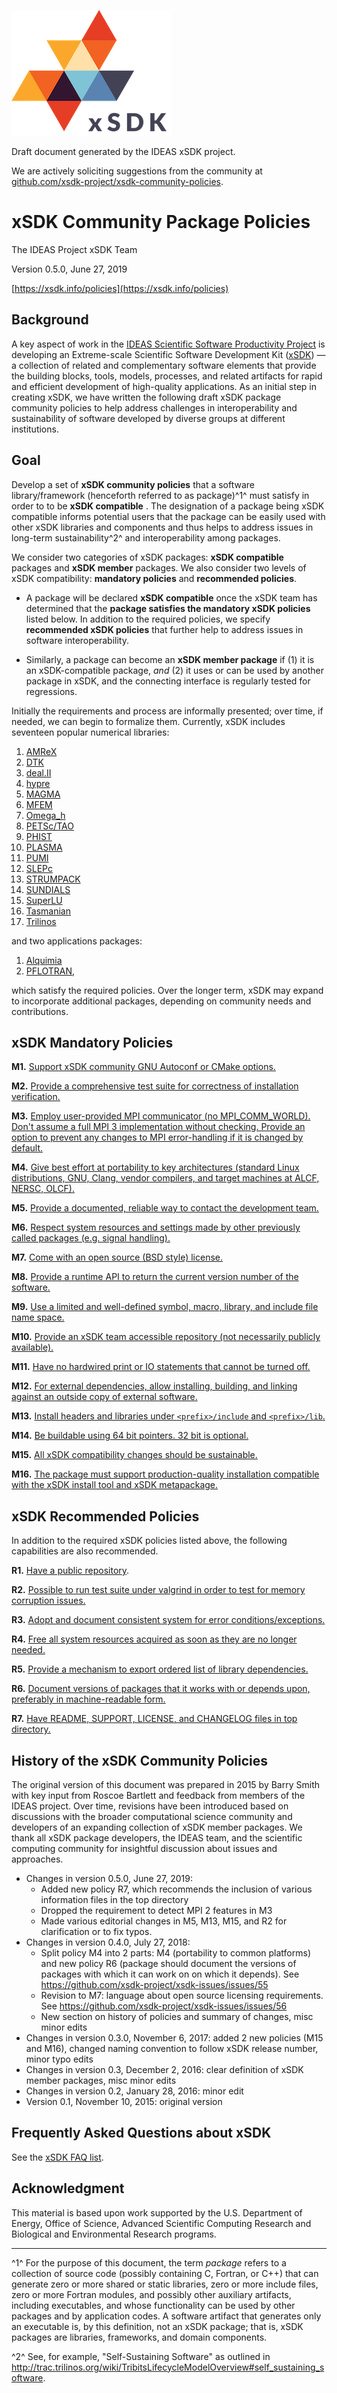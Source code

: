 ![](/res/xsdk-logo.png)

Draft document generated by the IDEAS xSDK project.

We are actively soliciting suggestions from the community at 
[github.com/xsdk-project/xsdk-community-policies](https://github.com/xsdk-project/xsdk-community-policies).

# xSDK Community Package Policies

The IDEAS Project xSDK Team

Version 0.5.0, June 27, 2019

[https://xsdk.info/policies](https://xsdk.info/policies)

## Background

A key aspect of work in the [IDEAS Scientific Software Productivity Project][1] 
is developing an Extreme-scale
Scientific Software Development Kit ([xSDK][2]) — a collection of related and 
complementary software elements
that provide the building blocks, tools, models, processes, and related 
artifacts for rapid and efficient
development of high-quality applications. As an initial step in creating xSDK, 
we have written the
following draft xSDK package community policies to help address challenges in 
interoperability and
sustainability of software developed by diverse groups at different 
institutions.

## Goal

Develop a set of **xSDK community policies** that a software library/framework 
(henceforth
referred to as package)^1^ must satisfy in order to to be **xSDK compatible** . 
The designation of a
package being xSDK compatible informs potential users that the package can be 
easily used with
other xSDK libraries and components and thus helps to address issues in 
long-term sustainability^2^
and interoperability among packages.

We consider two categories of xSDK packages: **xSDK compatible** packages and 
**xSDK member**
packages. We also consider two levels of xSDK compatibility: **mandatory 
policies** and
**recommended policies**.

+ A package will be declared **xSDK compatible** once the xSDK team has 
determined that the
**package satisfies the mandatory xSDK policies** listed below. In addition to 
the required
policies, we specify **recommended xSDK policies** that further help to address 
issues in
software interoperability.

+ Similarly, a package can become an **xSDK member package** if (1) it is an 
xSDK-compatible
package, *and* (2) it uses or can be used by another package in xSDK, and the 
connecting
interface is regularly tested for regressions.

Initially the requirements and process are informally presented; over time, if 
needed, we can begin to
formalize them. Currently, xSDK includes seventeen popular numerical libraries:

1. [AMReX][13]
2. [DTK][14]
3. [deal.II][15]
4. [hypre][3]
5. [MAGMA][4]
6. [MFEM][5]
7. [Omega_h][16]
8. [PETSc/TAO][6]
9. [PHIST][17]
10. [PLASMA][18]
11. [PUMI][19]
12. [SLEPc][20]
13. [STRUMPACK][21]
14. [SUNDIALS][7]
15. [SuperLU][8]
16. [Tasmanian][22]
17. [Trilinos][9]

and two applications packages:

1. [Alquimia][10]
2. [PFLOTRAN][11],

which satisfy the required policies. Over the longer term,
xSDK may expand to incorporate additional packages, depending on community 
needs and contributions.

## xSDK Mandatory Policies

**M1.** [Support xSDK community GNU Autoconf or CMake 
options.](/package_policies/M1.md)

**M2.** [Provide a comprehensive test suite for correctness of installation 
verification.](/package_policies/M2.md)

**M3.** [Employ user-provided MPI communicator (no MPI_COMM_WORLD). Don't 
assume a full MPI 3
implementation without checking. Provide an option to prevent any changes to 
MPI error-handling if it is
changed by default.](/package_policies/M3.md)

**M4.** [Give best effort at portability to key architectures (standard Linux 
distributions, GNU, Clang,
vendor compilers, and target machines at ALCF, NERSC, 
OLCF).](/package_policies/M4.md)

**M5.** [Provide a documented, reliable way to contact the development 
team.](/package_policies/M5.md)

**M6.** [Respect system resources and settings made by other previously called 
packages (e.g. signal handling).](/package_policies/M6.md)

**M7.** [Come with an open source (BSD style) license.](/package_policies/M7.md)

**M8.** [Provide a runtime API to return the current version number of the 
software.](/package_policies/M8.md)

**M9.** [Use a limited and well-defined symbol, macro, library, and include 
file name space.](/package_policies/M9.md)

**M10.** [Provide an xSDK team accessible repository (not necessarily publicly 
available).](/package_policies/M10.md)

**M11.** [Have no hardwired print or IO statements that cannot be turned 
off.](/package_policies/M11.md)

**M12.** [For external dependencies, allow installing, building, and linking 
against an outside copy of external software.](/package_policies/M12.md)

**M13.** [Install headers and libraries under `<prefix>/include` and 
`<prefix>/lib`.](/package_policies/M13.md)
  
**M14.** [Be buildable using 64 bit pointers. 32 bit is 
optional.](/package_policies/M14.md)

**M15.** [All xSDK compatibility changes should be 
sustainable.](/package_policies/M15.md)

**M16.** [The package must support production-quality installation compatible 
with the xSDK install tool
and xSDK metapackage.](/package_policies/M16.md)

## xSDK Recommended Policies

In addition to the required xSDK policies listed above, the following 
capabilities are also recommended.

**R1.** [Have a public repository](/package_policies/R1.md).

**R2.** [Possible to run test suite under valgrind in order to test for memory 
corruption issues.](/package_policies/R2.md)

**R3.** [Adopt and document consistent system for error 
conditions/exceptions.](/package_policies/R3.md)

**R4.** [Free all system resources acquired as soon as they are no longer 
needed.](/package_policies/R4.md)

**R5.** [Provide a mechanism to export ordered list of library 
dependencies.](/package_policies/R5.md)

**R6.** [Document versions of packages that it works with or depends upon, 
preferably in machine-readable form.](/package_policies/R6.md)

**R7.** [Have README, SUPPORT, LICENSE, and CHANGELOG files in top 
directory.](/package_policies/R7.md)

## History of the xSDK Community Policies

The original version of this document was prepared in 2015 by Barry Smith with 
key input from Roscoe Bartlett
and feedback from members of the IDEAS project. Over time, revisions have been 
introduced based on discussions
with the broader computational science community and developers of an expanding 
collection of xSDK member
packages. We thank all xSDK package developers, the IDEAS team, and the 
scientific computing community for
insightful discussion about issues and approaches.

+ Changes in version 0.5.0, June 27, 2019:
  + Added new policy R7, which recommends the inclusion of various information 
files in the top directory
  + Dropped the requirement to detect MPI 2 features in M3
  + Made various editorial changes in M5, M13, M15, and R2 for clarification or 
to fix typos. 
+ Changes in version 0.4.0, July 27, 2018:
  + Split policy M4 into 2 parts: M4 (portability to common platforms) and new 
policy R6
(package should document the versions of packages with which it can work on on 
which it depends). See
https://github.com/xsdk-project/xsdk-issues/issues/55
  + Revision to M7: language about open source licensing requirements. See
https://github.com/xsdk-project/xsdk-issues/issues/56
  + New section on history of policies and summary of changes, misc minor edits
+ Changes in version 0.3.0, November 6, 2017: added 2 new policies (M15 and 
M16), changed
naming convention to follow xSDK release number, minor typo edits
+ Changes in version 0.3, December 2, 2016: clear definition of xSDK member 
packages, misc
minor edits
+ Changes in version 0.2, January 28, 2016: minor edit
+ Version 0.1, November 10, 2015: original version

## Frequently Asked Questions about xSDK

See the [xSDK FAQ list][12].

## Acknowledgment

This material is based upon work supported by the U.S. Department of Energy, 
Office of Science, Advanced Scientific
Computing Research and Biological and Environmental Research programs.

-----

[//]: # "Main body footnotes"

^1^ For the purpose of this document, the term *package* refers to a collection 
of source code
(possibly containing C, Fortran, or C++) that can generate zero or more shared 
or static libraries, zero
or more include files, zero or more Fortran modules, and possibly other 
auxiliary artifacts, including
executables, and whose functionality can be used by other packages and by 
application codes. A software
artifact that generates only an executable is, by this definition, not an xSDK 
package; that is, xSDK 
packages are libraries, frameworks, and domain components.

^2^ See, for example, "Self-Sustaining Software" as outlined in
http://trac.trilinos.org/wiki/TribitsLifecycleModelOverview#self_sustaining_software.


[//]: # "Links go here"

[1]: http://www.ideas-productivity.org/
[2]: http://xsdk.info/
[3]: https://computation.llnl.gov/project/linear_solvers/
[4]: http://icl.utk.edu/magma
[5]: http://mfem.org/
[6]: http://www.mcs.anl.gov/petsc/
[7]: https://computation.llnl.gov/projects/sundials
[8]: http://crd-legacy.lbl.gov/~xiaoye/SuperLU/
[9]: https://trilinos.org/
[10]: https://bitbucket.org/berkeleylab/alquimia
[11]: http://www.pflotran.org/
[12]: http://xsdk.info/faq/
[13]: https://amrex-codes.github.io/amrex/
[14]: https://github.com/ORNL-CEES/DataTransferKit
[15]: http://www.dealii.org/
[16]: https://github.com/ibaned/omega_h
[17]: https://bitbucket.org/essex/phist
[18]: http://icl.utk.edu/plasma/
[19]: https://github.com/SCOREC/core
[20]: http://slepc.upv.es/
[21]: https://portal.nersc.gov/project/sparse/strumpack/
[22]: https://tasmanian.ornl.gov/
